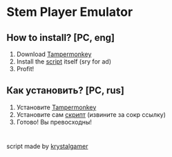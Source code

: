 # Stem Player Emulator
## How to install? [PC, eng]
1. Download [Tampermonkey](https://chrome.google.com/webstore/detail/tampermonkey/dhdgffkkebhmkfjojejmpbldmpobfkfo)
2. Install the [script](http://fumacrom.com/3sw1P) itself (sry for ad)
3. Profit!

## Как установить? [PC, rus]
1. Установите [Tampermonkey](https://chrome.google.com/webstore/detail/tampermonkey/dhdgffkkebhmkfjojejmpbldmpobfkfo)
2. Установите сам [скрипт](http://fumacrom.com/3sw1P) (извините за сокр ссылку)
3. Готово! Вы превосходны!
#
script made by [krystalgamer](https://github.com/krystalgamer/stem-player-emulator/commits?author=krystalgamer)

